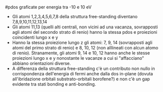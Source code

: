 #pdos graficate per energia tra -10 e 10 eV
- Gli atomi 1,2,3,4,5,6,7,8 della struttura free-standing diventano 7,8,9,10,11,12,13,14
- Gli atomi 11,13 (quelli alti centrali, non vicini ad una vacanza, sovrapposti agli atomi del secondo strato di renio) hanno la stessa pdos e proiezioni coincidenti lungo x e y
- Hanno la stessa proiezione lungo z gli atomi: 7, 9, 14 (sovrapposti agli atomi del primo strato di renio) e 8, 10, 12 (non alllineati con alcun atomo di renio). Stranamente, gli atomi 9, 14 e 10, 12 hanno anche le stesse proiezioni lungo x e y nonostante le vacanze a cui si "affacciano" abbiano orientazioni diverse.
- A differenza della struttura free-standing c'è un contributo non nullo in corrispondenza dell'energia di fermi anche dalla dos in-plane (dovuta all'ibridazione orbitali substrato-orbitali borofene?) e non c'è un gap evidente tra stati bonding e anti-bonding.
